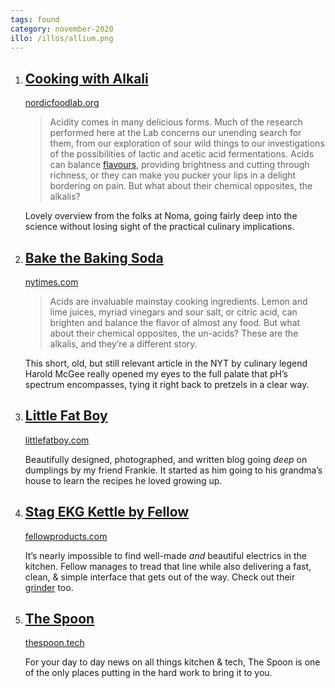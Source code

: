 ```yaml
---
tags: found
category: november-2020
illo: /illos/allium.png
---
```


1. ## [Cooking with Alkali](http://nordicfoodlab.org/blog/2015/8/6/cooking-with-alkali)
    
    [nordicfoodlab.org](http://nordicfoodlab.org/blog/2015/8/6/cooking-with-alkali)
    
    > Acidity comes in many delicious forms. Much of the research performed here at the Lab concerns our unending search for them, from our exploration of sour wild things to our investigations of the possibilities of lactic and acetic acid fermentations. Acids can balance [flavours](http://nordicfoodlab.org/blog/2015/8/6/cooking-with-alkali), providing brightness and cutting through richness, or they can make you pucker your lips in a delight bordering on pain. But what about their chemical opposites, the alkalis?

    Lovely overview from the folks at Noma, going fairly deep into the science without losing sight of the practical culinary implications.

2. ## [Bake the Baking Soda](https://www.nytimes.com/2010/09/15/dining/15curious.html)

    [nytimes.com](https://www.nytimes.com/2010/09/15/dining/15curious.html)

    > Acids are invaluable mainstay cooking ingredients. Lemon and lime juices, myriad vinegars and sour salt, or citric acid, can brighten and balance the flavor of almost any food. But what about their chemical opposites, the un-acids? These are the alkalis, and they’re a different story.

    This short, old, but still relevant article in the NYT by culinary legend Harold McGee really opened my eyes to the full palate that pH’s spectrum encompasses, tying it right back to pretzels in a clear way.

3. ## [Little Fat Boy](http://littlefatboy.com/)

    [littlefatboy.com](http://littlefatboy.com/)

    Beautifully designed, photographed, and written blog going *deep* on dumplings by my friend Frankie. It started as him going to his grandma’s house to learn the recipes he loved growing up.

4. ## [Stag EKG Kettle by Fellow](https://fellowproducts.com/stagg-ekg/)

    [fellowproducts.com](https://fellowproducts.com/stagg-ekg/)

    It’s nearly impossible to find well-made *and* beautiful electrics in the kitchen. Fellow manages to tread that line while also delivering a fast, clean, & simple interface that gets out of the way. Check out their [grinder](https://fellowproducts.com/products/ode-brew-grinder) too.

5. ## [The Spoon](https://thespoon.tech/)
    
    [thespoon.tech](https://thespoon.tech/)

    For your day to day news on all things kitchen & tech, The Spoon is one of the only places putting in the hard work to bring it to you.
